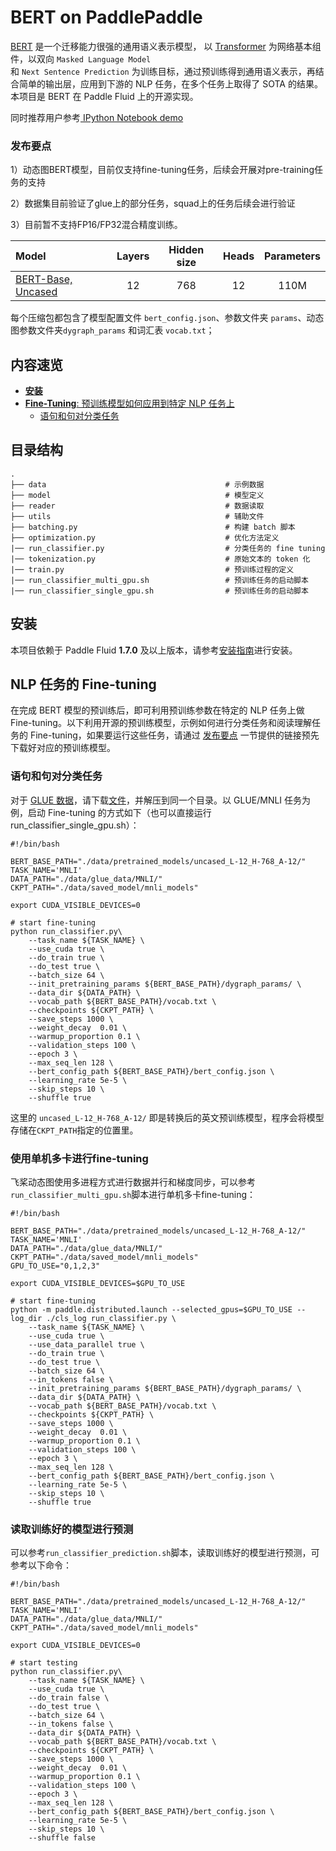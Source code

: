 # BERT on PaddlePaddle

[BERT](https://arxiv.org/abs/1810.04805) 是一个迁移能力很强的通用语义表示模型， 以 [Transformer](https://arxiv.org/abs/1706.03762) 为网络基本组件，以双向 `Masked Language Model`  
和 `Next Sentence Prediction` 为训练目标，通过预训练得到通用语义表示，再结合简单的输出层，应用到下游的 NLP 任务，在多个任务上取得了 SOTA 的结果。本项目是 BERT 在 Paddle Fluid 上的开源实现。

同时推荐用户参考[ IPython Notebook demo](https://aistudio.baidu.com/aistudio/projectDetail/122282)

### 发布要点


1）动态图BERT模型，目前仅支持fine-tuning任务，后续会开展对pre-training任务的支持

2）数据集目前验证了glue上的部分任务，squad上的任务后续会进行验证

3）目前暂不支持FP16/FP32混合精度训练。

| Model | Layers | Hidden size | Heads |Parameters |
| :------| :------: | :------: |:------: |:------: |
| [BERT-Base, Uncased](https://baidu-nlp.bj.bcebos.com/DYGRAPH_models/BERT/data.tar.gz) | 12 | 768 |12 |110M |

每个压缩包都包含了模型配置文件 `bert_config.json`、参数文件夹 `params`、动态图参数文件夹`dygraph_params` 和词汇表 `vocab.txt`；

## 内容速览
- [**安装**](#安装)
- [**Fine-Tuning**: 预训练模型如何应用到特定 NLP 任务上](#nlp-任务的-fine-tuning)
  - [语句和句对分类任务](#语句和句对分类任务)

## 目录结构
```text
.
├── data                                        # 示例数据
├── model                                       # 模型定义
├── reader                                      # 数据读取
├── utils                                       # 辅助文件
├── batching.py                                 # 构建 batch 脚本
├── optimization.py                             # 优化方法定义
|── run_classifier.py                           # 分类任务的 fine tuning
|── tokenization.py                             # 原始文本的 token 化
|── train.py                                    # 预训练过程的定义
|── run_classifier_multi_gpu.sh                 # 预训练任务的启动脚本
|── run_classifier_single_gpu.sh                # 预训练任务的启动脚本
```

## 安装
本项目依赖于 Paddle Fluid **1.7.0** 及以上版本，请参考[安装指南](http://www.paddlepaddle.org/#quick-start)进行安装。

## NLP 任务的 Fine-tuning

在完成 BERT 模型的预训练后，即可利用预训练参数在特定的 NLP 任务上做 Fine-tuning。以下利用开源的预训练模型，示例如何进行分类任务和阅读理解任务的 Fine-tuning，如果要运行这些任务，请通过 [发布要点](#发布要点) 一节提供的链接预先下载好对应的预训练模型。

### 语句和句对分类任务

对于 [GLUE 数据](https://gluebenchmark.com/tasks)，请下载[文件](https://baidu-nlp.bj.bcebos.com/DYGRAPH_models%2FBERT%2Fdata.tar.gz)，并解压到同一个目录。以 GLUE/MNLI 任务为例，启动 Fine-tuning 的方式如下（也可以直接运行run_classifier_single_gpu.sh）：

```shell
#!/bin/bash

BERT_BASE_PATH="./data/pretrained_models/uncased_L-12_H-768_A-12/"
TASK_NAME='MNLI'
DATA_PATH="./data/glue_data/MNLI/"
CKPT_PATH="./data/saved_model/mnli_models"

export CUDA_VISIBLE_DEVICES=0

# start fine-tuning
python run_classifier.py\
    --task_name ${TASK_NAME} \
    --use_cuda true \
    --do_train true \
    --do_test true \
    --batch_size 64 \
    --init_pretraining_params ${BERT_BASE_PATH}/dygraph_params/ \
    --data_dir ${DATA_PATH} \
    --vocab_path ${BERT_BASE_PATH}/vocab.txt \
    --checkpoints ${CKPT_PATH} \
    --save_steps 1000 \
    --weight_decay  0.01 \
    --warmup_proportion 0.1 \
    --validation_steps 100 \
    --epoch 3 \
    --max_seq_len 128 \
    --bert_config_path ${BERT_BASE_PATH}/bert_config.json \
    --learning_rate 5e-5 \
    --skip_steps 10 \
    --shuffle true

```

这里的 `uncased_L-12_H-768_A-12/` 即是转换后的英文预训练模型，程序会将模型存储在`CKPT_PATH`指定的位置里。

### 使用单机多卡进行fine-tuning

飞桨动态图使用多进程方式进行数据并行和梯度同步，可以参考`run_classifier_multi_gpu.sh`脚本进行单机多卡fine-tuning：

```shell
#!/bin/bash

BERT_BASE_PATH="./data/pretrained_models/uncased_L-12_H-768_A-12/"
TASK_NAME='MNLI'
DATA_PATH="./data/glue_data/MNLI/"
CKPT_PATH="./data/saved_model/mnli_models"
GPU_TO_USE="0,1,2,3"

export CUDA_VISIBLE_DEVICES=$GPU_TO_USE

# start fine-tuning
python -m paddle.distributed.launch --selected_gpus=$GPU_TO_USE --log_dir ./cls_log run_classifier.py \
    --task_name ${TASK_NAME} \
    --use_cuda true \
    --use_data_parallel true \
    --do_train true \
    --do_test true \
    --batch_size 64 \
    --in_tokens false \
    --init_pretraining_params ${BERT_BASE_PATH}/dygraph_params/ \
    --data_dir ${DATA_PATH} \
    --vocab_path ${BERT_BASE_PATH}/vocab.txt \
    --checkpoints ${CKPT_PATH} \
    --save_steps 1000 \
    --weight_decay  0.01 \
    --warmup_proportion 0.1 \
    --validation_steps 100 \
    --epoch 3 \
    --max_seq_len 128 \
    --bert_config_path ${BERT_BASE_PATH}/bert_config.json \
    --learning_rate 5e-5 \
    --skip_steps 10 \
    --shuffle true
```

### 读取训练好的模型进行预测

可以参考`run_classifier_prediction.sh`脚本，读取训练好的模型进行预测，可参考以下命令：

```shell
#!/bin/bash

BERT_BASE_PATH="./data/pretrained_models/uncased_L-12_H-768_A-12/"
TASK_NAME='MNLI'
DATA_PATH="./data/glue_data/MNLI/"
CKPT_PATH="./data/saved_model/mnli_models"

export CUDA_VISIBLE_DEVICES=0

# start testing
python run_classifier.py\
    --task_name ${TASK_NAME} \
    --use_cuda true \
    --do_train false \
    --do_test true \
    --batch_size 64 \
    --in_tokens false \
    --data_dir ${DATA_PATH} \
    --vocab_path ${BERT_BASE_PATH}/vocab.txt \
    --checkpoints ${CKPT_PATH} \
    --save_steps 1000 \
    --weight_decay  0.01 \
    --warmup_proportion 0.1 \
    --validation_steps 100 \
    --epoch 3 \
    --max_seq_len 128 \
    --bert_config_path ${BERT_BASE_PATH}/bert_config.json \
    --learning_rate 5e-5 \
    --skip_steps 10 \
    --shuffle false
```
